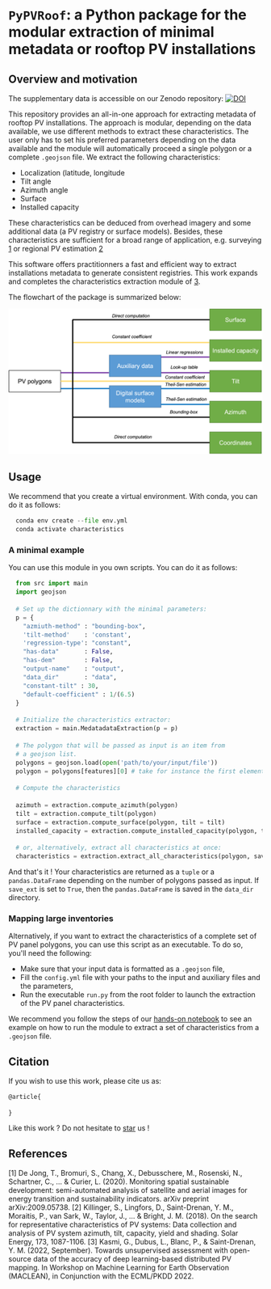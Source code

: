 # `PyPVRoof`: a Python package for the modular extraction of minimal metadata or rooftop PV installations

## Overview and motivation

The supplementary data is accessible on our Zenodo repository: [![DOI](https://zenodo.org/badge/DOI/10.5281/zenodo.7586879.svg)](https://doi.org/10.5281/zenodo.7586879)


This repository provides an all-in-one approach for extracting metadata of rooftop PV installations. The approach is modular, depending on the data available, we use different methods to extract these characteristics. The user only has to set his preferred parameters depending on the data available and the module will automatically proceed a single polygon or a complete `.geojson` file. We extract the following characteristics:

* Localization (latitude, longitude
* Tilt angle
* Azimuth angle
* Surface
* Installed capacity

These characteristics can be deduced from overhead imagery and some additional data (a PV registry or surface models). Besides, these characteristics are sufficient for a broad range of application, e.g. surveying [1](https://arxiv.org/abs/2009.05738) or regional PV estimation [2](https://www.sciencedirect.com/science/article/abs/pii/S0038092X18308211)

This software offers practitionners a fast and efficient way to extract installations metadata to generate consistent registries. This work expands and completes the characteristics extraction module of [3](https://arxiv.org/abs/2207.07466). 

The flowchart of the package is summarized below:

<p align="center">
<img src="assets/flowchart.png" width=700px>
</p>

## Usage

We recommend that you create a virtual environment. With conda, you can do it as follows:

```python
  conda env create --file env.yml
  conda activate characteristics
```

### A minimal example 

You can use this module in you own scripts. You can do it as follows:

```python
  from src import main
  import geojson
  
  # Set up the dictionnary with the minimal parameters:
  p = {
    "azmiuth-method" : "bounding-box",
    'tilt-method'    : 'constant',
    'regression-type': "constant",
    "has-data"       : False,
    "has-dem"        : False,
    "output-name"    : "output",
    "data_dir"       : "data",
    "constant-tilt" : 30,
    "default-coefficient" : 1/(6.5)
  }
 
  # Initialize the characteristics extractor:
  extraction = main.MedatadataExtraction(p = p)
  
  # The polygon that will be passed as input is an item from
  # a geojson list. 
  polygons = geojson.load(open('path/to/your/input/file'))
  polygon = polygons[features][0] # take for instance the first element.
  
  # Compute the characteristics
  
  azimuth = extraction.compute_azimuth(polygon)
  tilt = extraction.compute_tilt(polygon)
  surface = extraction.compute_surface(polygon, tilt = tilt) 
  installed_capacity = extraction.compute_installed_capacity(polygon, tilt = tilt, surface = surface)
  
  # or, alternatively, extract all characteristics at once:
  characteristics = extraction.extract_all_characteristics(polygon, save_ext = False)
```
And that's it ! Your characteristics are returned as a `tuple` or a `pandas.DataFrame` depending on the number of polygons passed as input. If `save_ext` is set to `True`, then the `pandas.DataFrame` is saved in the `data_dir` directory.

### Mapping large inventories

Alternatively, if you want to extract the characteristics of a complete set of PV panel polygons, you can use this script as an executable. To do so, you'll need the following:
* Make sure that your input data is formatted as a `.geojson` file,
* Fill the `config.yml` file with your paths to the input and auxiliary files and the parameters,
* Run the executable `run.py` from the root folder to launch the extraction of the PV panel characteristics.

We recommend you follow the steps of our [hands-on notebook](https://github.com/gabrielkasmi/characteristics/blob/main/hands-on.ipynb) to see an example on how to run the module to extract a set of characteristics from a `.geojson` file. 

## Citation

If you wish to use this work, please cite us as: 

```
@article{

}
```

Like this work ? Do not hesitate to <a class="github-button" href="https://github.com/gabrielkasmi/pypvroof" data-icon="octicon-star" aria-label="Star gabrielkasmi/pypvroof on GitHub">star</a> us !

## References

[1] De Jong, T., Bromuri, S., Chang, X., Debusschere, M., Rosenski, N., Schartner, C., ... & Curier, L. (2020). Monitoring spatial sustainable development: semi-automated analysis of satellite and aerial images for energy transition and sustainability indicators. arXiv preprint arXiv:2009.05738.
[2] Killinger, S., Lingfors, D., Saint-Drenan, Y. M., Moraitis, P., van Sark, W., Taylor, J., ... & Bright, J. M. (2018). On the search for representative characteristics of PV systems: Data collection and analysis of PV system azimuth, tilt, capacity, yield and shading. Solar Energy, 173, 1087-1106.
[3] Kasmi, G., Dubus, L., Blanc, P., & Saint-Drenan, Y. M. (2022, September). Towards unsupervised assessment with open-source data of the accuracy of deep learning-based distributed PV mapping. In Workshop on Machine Learning for Earth Observation (MACLEAN), in Conjunction with the ECML/PKDD 2022.
